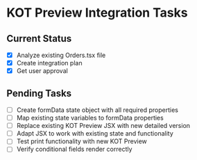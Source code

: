 # KOT Preview Integration Tasks

## Current Status
- [x] Analyze existing Orders.tsx file
- [x] Create integration plan
- [x] Get user approval

## Pending Tasks
- [ ] Create formData state object with all required properties
- [ ] Map existing state variables to formData properties
- [ ] Replace existing KOT Preview JSX with new detailed version
- [ ] Adapt JSX to work with existing state and functionality
- [ ] Test print functionality with new KOT Preview
- [ ] Verify conditional fields render correctly
